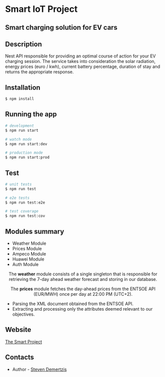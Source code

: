 # Smart IoT Project

## Smart charging solution for EV cars


## Description

<p>Nest API responsible for providing an optimal course of action for your EV charging session. The service takes into consideration the solar radiation, energy prices (euro / kwh), current battery percentage,  duration of stay and returns the appropriate response. </p>

## Installation

```bash
$ npm install
```

## Running the app

```bash
# development
$ npm run start

# watch mode
$ npm run start:dev

# production mode
$ npm run start:prod
```

## Test

```bash
# unit tests
$ npm run test

# e2e tests
$ npm run test:e2e

# test coverage
$ npm run test:cov
```

## Modules summary

- Weather Module
- Prices Module
- Ampeco Module
- Huawei Module
- Auth Module

<p align="center">
  The <strong>weather</strong> module consists of a single singleton that is responsible for retrieving the 7-day ahead weather forecast and storing in our database.
</p>

<p align="center">
  The <strong>prices</strong> module fetches the day-ahead prices from the ENTSOE API (EUR/MWH) once per day at 22:00 PM (UTC+2).
</p>

- Parsing the XML document obtained from the ENTSOE API.
- Extracting and processing only the attributes deemed relevant to our objectives.


## Website
[The Smart Project](https://thesmartproject.gr/the-tool/)


## Contacts
  - Author - [Steven Demertzis](https://www.linkedin.com/in/steven-demertzis-5931571a6/)
